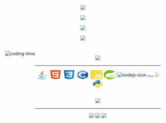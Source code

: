
<p align ="center">
    <a href="https://github.com/andrlima/readme-typing-svg">
    <img src="https://readme-typing-svg.demolab.com/?lines=Ol&aacute;&#44;%20Visitante&#33;&font=Fira%20Code&center=true&width=650&height=45&color=f75c7e&vCenter=true&size=28&pause=10000" />
    </a>
</p>

<p align ="center">
    <a href="https://github.com/andrlima/readme-typing-svg">
    <img src="https://readme-typing-svg.demolab.com/?lines=Seja%20bem%20vindo%20ao%20meu%20Git&#33;&font=Fira%20Code&center=true&width=650&height=45&color=f75c7e&vCenter=true&size=28&pause=10000" />
    </a>
</p>

<p align ="center">
    <a href="https://github.com/andrlima/readme-typing-svg">
    <img src="https://readme-typing-svg.demolab.com/?lines=Eu%20me%20chamo%20L&#233;o%20Ara&#250;jo&font=Fira%20Code&center=true&width=650&height=45&color=f75c7e&vCenter=true&size=28&pause=10000" />
    </a>
</p>

<p align ="center">
    <a href="https://github.com/andrlima/readme-typing-svg">
    <img src="https://readme-typing-svg.demolab.com/?lines=e%20sou%20um%20Programador%20junior&#33;&font=Fira%20Code&center=true&width=650&height=45&color=f75c7e&vCenter=true&size=28&pause=1000" />
    </a>
</p>
<!-- --->

<div  align="center"> 
    <div style="display: inline_block"><br>
        <img align="left" height="250" alt="coding-time" src="https://user-images.githubusercontent.com/27456580/202844279-a8081830-268c-4dc1-862c-a6ff6845de81.gif">
      
<p align ="center">
    <a href="https://github.com/andrlima/readme-typing-svg">
    <img src="https://readme-typing-svg.demolab.com/?lines=Linguagens%20que%20utilizo&#46;&font=Fira%20Code&center=true&width=450&height=25&color=f75c7e&vCenter=true&size=28&pause=10000" />
    </a>
</p>   
        <hr align="center">    
        <img align="center" height="30" width="40" alt="java-icon" src="https://raw.githubusercontent.com/devicons/devicon/master/icons/java/java-original.svg">
        <img align="center" height="30" width="40" alt="html-icon" src="https://raw.githubusercontent.com/devicons/devicon/master/icons/html5/html5-original.svg">
        <img align="center" height="30" width="40" alt="css-icon" src="https://raw.githubusercontent.com/devicons/devicon/master/icons/css3/css3-original.svg">
        <img align="center" height="30" width="40" alt="c-icon" src="https://raw.githubusercontent.com/devicons/devicon/master/icons/c/c-original.svg">
        <img align="center" height="30" width="40" alt="js-icon" src="https://raw.githubusercontent.com/devicons/devicon/master/icons/javascript/javascript-plain.svg">
        <img align="center" height="30" width="40" alt="nodejs-icon" src="https://raw.githubusercontent.com/devicons/devicon/master/icons/spring/spring-original.svg">
        <img align="center" height="30" width="40" alt="nodejs-icon" src="https://raw.githubusercontent.com/jmnote/z-icons/master/svg/cpp.svg">
        <img align="center" height="30" width="40" alt="Mysql" src="https://raw.githubusercontent.com/devicons/devicon/master/icons/mysql/mysql-original-wordmark.svg">
        <img align="center" height="30" width="40" alt="Python" src="https://raw.githubusercontent.com/devicons/devicon/master/icons/python/python-original.svg">
    </div>

<br>
<p align ="center">
    <a href="https://github.com/andrlima/readme-typing-svg">
    <img src="https://readme-typing-svg.demolab.com/?lines=Redes%20sociais&#46;&font=Fira%20Code&center=true&width=450&height=25&color=f75c7e&vCenter=true&size=28&pause=10000" />
    </a>
</p> 
  
<hr align="center">    
<a href="Léo Araújo#2427" rel="nofollow"><img src="https://camo.githubusercontent.com/3f990cfefb64f13d28397fe586c3aa38a81fde585de479205d63c79363ebe07a/68747470733a2f2f696d672e736869656c64732e696f2f62616467652f446973636f72642d3732383944413f7374796c653d666f722d7468652d6261646765266c6f676f3d646973636f7264266c6f676f436f6c6f723d7768697465" data-canonical-src="https://img.shields.io/badge/Discord-7289DA?style=for-the-badge&amp;logo=discord&amp;logoColor=white" style="max-width: 100%;"></a> 
<a href="tc.leo.araujo@gmail.com"><img src="https://camo.githubusercontent.com/927d6b3961fa048ff7303daf291cb5869dfa25018997cf8c1373c2f6a85b1458/68747470733a2f2f696d672e736869656c64732e696f2f62616467652f2d476d61696c2d2532333333333f7374796c653d666f722d7468652d6261646765266c6f676f3d676d61696c266c6f676f436f6c6f723d7768697465" data-canonical-src="https://img.shields.io/badge/-Gmail-%23333?style=for-the-badge&amp;logo=gmail&amp;logoColor=white" style="max-width: 100%;"></a>
<a href="https://www.linkedin.com/in/leandro-araujo-257324190/" rel="nofollow"><img src="https://camo.githubusercontent.com/c00f87aeebbec37f3ee0857cc4c20b21fefde8a96caf4744383ebfe44a47fe3f/68747470733a2f2f696d672e736869656c64732e696f2f62616467652f2d4c696e6b6564496e2d2532333030373742353f7374796c653d666f722d7468652d6261646765266c6f676f3d6c696e6b6564696e266c6f676f436f6c6f723d7768697465" data-canonical-src="https://img.shields.io/badge/-LinkedIn-%230077B5?style=for-the-badge&amp;logo=linkedin&amp;logoColor=white" style="max-width: 100%;"></a>   
      
 </div>   
 


      
<!--
**andrlima/andrlima** is a ✨ _special_ ✨ repository because its `README.md` (this file) appears on your GitHub profile.

Here are some ideas to get you started:

- 🔭 I’m currently working on ...
- 🌱 I’m currently learning ...
- 👯 I’m looking to collaborate on ...
- 🤔 I’m looking for help with ...
- 💬 Ask me about ...
- 📫 How to reach me: ...
- 😄 Pronouns: ...
- ⚡ Fun fact: ...
-->
